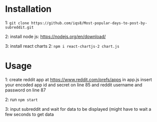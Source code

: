 # Installation

1: `git clone https://github.com/iqs8/Most-popular-days-to-post-by-subreddit.git`

2: install node js: https://nodejs.org/en/download/

3: install react charts 2: `npm i react-chartjs-2 chart.js`


# Usage 

1: create reddit app at https://www.reddit.com/prefs/apps
in app.js insert your encoded app id and secret on line 85 and reddit username and password on line 87 

2: run `npm start` 

3: input subreddit and wait for data to be displayed (might have to wait a few seconds to get data

